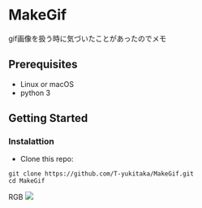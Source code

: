 # MakeGif

gif画像を扱う時に気づいたことがあったのでメモ

## Prerequisites
- Linux or macOS
- python 3

## Getting Started
### Instalattion
- Clone this repo:
```
git clone https://github.com/T-yukitaka/MakeGif.git
cd MakeGif
```
RGB
<img src='https://github.com/T-yukitaka/MakeGif/results/RGB.gif'>
